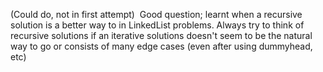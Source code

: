 (Could do, not in first attempt)
​
Good question; learnt when a recursive solution is a better way to in LinkedList problems. Always try to think of recursive solutions if an iterative solutions doesn't seem to be the natural way to go or consists of many edge cases (even after using dummyhead, etc)